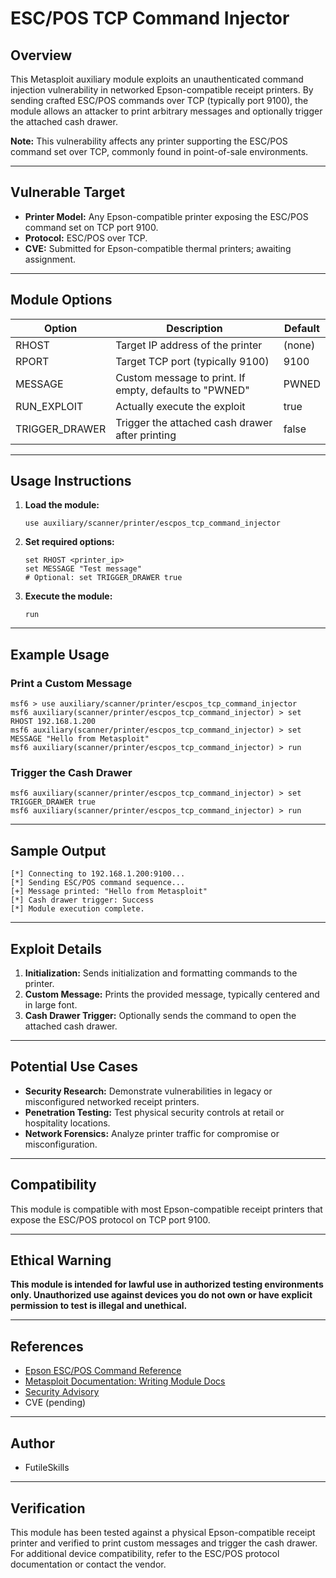 # ESC/POS TCP Command Injector

## Overview

This Metasploit auxiliary module exploits an unauthenticated command injection vulnerability in networked Epson-compatible receipt printers. By sending crafted ESC/POS commands over TCP (typically port 9100), the module allows an attacker to print arbitrary messages and optionally trigger the attached cash drawer.

**Note:** This vulnerability affects any printer supporting the ESC/POS command set over TCP, commonly found in point-of-sale environments.

---

## Vulnerable Target

- **Printer Model:** Any Epson-compatible printer exposing the ESC/POS command set on TCP port 9100.
- **Protocol:** ESC/POS over TCP.
- **CVE:** Submitted for Epson-compatible thermal printers; awaiting assignment.

---

## Module Options

| Option            | Description                                                                                   | Default   |
|-------------------|-----------------------------------------------------------------------------------------------|-----------|
| RHOST             | Target IP address of the printer                                                              | (none)    |
| RPORT             | Target TCP port (typically 9100)                                                              | 9100      |
| MESSAGE           | Custom message to print. If empty, defaults to "PWNED"                                        | PWNED     |
| RUN_EXPLOIT       | Actually execute the exploit                                                         | true      |
| TRIGGER_DRAWER    | Trigger the attached cash drawer after printing                                      | false     |

---

## Usage Instructions

1. **Load the module:**

   ```
   use auxiliary/scanner/printer/escpos_tcp_command_injector
   ```

2. **Set required options:**

   ```
   set RHOST <printer_ip>
   set MESSAGE "Test message"
   # Optional: set TRIGGER_DRAWER true
   ```

3. **Execute the module:**

   ```
   run
   ```

---

## Example Usage

### Print a Custom Message

```
msf6 > use auxiliary/scanner/printer/escpos_tcp_command_injector
msf6 auxiliary(scanner/printer/escpos_tcp_command_injector) > set RHOST 192.168.1.200
msf6 auxiliary(scanner/printer/escpos_tcp_command_injector) > set MESSAGE "Hello from Metasploit"
msf6 auxiliary(scanner/printer/escpos_tcp_command_injector) > run
```

### Trigger the Cash Drawer

```
msf6 auxiliary(scanner/printer/escpos_tcp_command_injector) > set TRIGGER_DRAWER true
msf6 auxiliary(scanner/printer/escpos_tcp_command_injector) > run
```

---

## Sample Output

```
[*] Connecting to 192.168.1.200:9100...
[*] Sending ESC/POS command sequence...
[+] Message printed: "Hello from Metasploit"
[*] Cash drawer trigger: Success
[*] Module execution complete.
```

---

## Exploit Details

1. **Initialization:** Sends initialization and formatting commands to the printer.
2. **Custom Message:** Prints the provided message, typically centered and in large font.
3. **Cash Drawer Trigger:** Optionally sends the command to open the attached cash drawer.

---

## Potential Use Cases

- **Security Research:** Demonstrate vulnerabilities in legacy or misconfigured networked receipt printers.
- **Penetration Testing:** Test physical security controls at retail or hospitality locations.
- **Network Forensics:** Analyze printer traffic for compromise or misconfiguration.

---

## Compatibility

This module is compatible with most Epson-compatible receipt printers that expose the ESC/POS protocol on TCP port 9100.

---

## Ethical Warning

**This module is intended for lawful use in authorized testing environments only. Unauthorized use against devices you do not own or have explicit permission to test is illegal and unethical.**

---

## References

- [Epson ESC/POS Command Reference](https://download4.epson.biz/sec_pubs/pos/reference_en/escpos/index.html)
- [Metasploit Documentation: Writing Module Docs](https://github.com/rapid7/metasploit-framework/wiki/Writing-Module-Documentation)
- [Security Advisory](https://github.com/futileskills/Security-Advisory)
- CVE (pending)

---

## Author

- FutileSkills

---

## Verification

This module has been tested against a physical Epson-compatible receipt printer and verified to print custom messages and trigger the cash drawer. For additional device compatibility, refer to the ESC/POS protocol documentation or contact the vendor.
